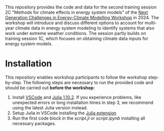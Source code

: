 This repository provides the code and data for the second training session 2C "Methods for climate effects in energy system models" of the [Next Generation Challenges in Energy-Climate Modelling Workshop](https://research.reading.ac.uk/met-energy/next-generation-challenges-workshop/next-generation-energy-climate-modelling-2024/) in 2024. The workshop will introduce and discuss different options to account for multi-year climate data in energy system modeling to identify systems that also work under extreme weather conditions. The session partly builds on training session 1C, which focuses on obtaining climate data inputs for energy system models.

# Installation #

This repository enables workshop participants to follow the workshop step-by-step. The following steps are necessary to run the provided code and should be carried out **before the workshop**:
1. Install [VSCode](https://code.visualstudio.com/) and [Julia 1.10.2](https://julialang.org/downloads/oldreleases/). If you experience problems, like unexpected errors or long installation times in step 3, we recommend using the latest Julia version instead.
2. Setup Julia in VSCode installing the [Julia extension](https://code.visualstudio.com/docs/languages/julia)
3. Run the first code block in the *script.jl* or *script.ipynb* installing all necessary packages.